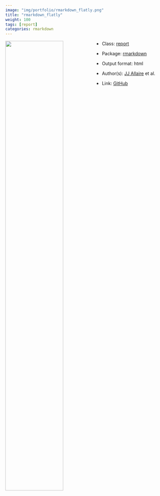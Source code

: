 ```yaml
---
image: "img/portfolio/rmarkdown_flatly.png"
title: "rmarkdown_flatly"
weight: 100
tags: [report]
categories: rmarkdown
---
```




<!--more-->

<a href="../../img/portfolio/rmarkdown_flatly.png"><img class = "jf-image-shadow" src="../../img/portfolio/rmarkdown_flatly.png" style="display: block; margin: auto;" width="60%"  align="left"></a>

- Class: [report](../../tags/report)
- Package: [rmarkdown](rmarkdown)
- Output format: html

- Author(s): [JJ Allaire](https://github.com/jjallaire) et al.
- Link: [GitHub](https://github.com/rstudio/rmarkdown)


